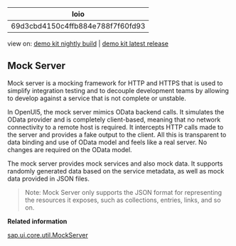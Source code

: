 <!-- loio69d3cbd4150c4ffb884e788f7f60fd93 -->

| loio |
| -----|
| 69d3cbd4150c4ffb884e788f7f60fd93 |

<div id="loio">

view on: [demo kit nightly build](https://openui5nightly.hana.ondemand.com/#/topic/69d3cbd4150c4ffb884e788f7f60fd93) | [demo kit latest release](https://openui5.hana.ondemand.com/#/topic/69d3cbd4150c4ffb884e788f7f60fd93)</div>

## Mock Server

Mock server is a mocking framework for HTTP and HTTPS that is used to simplify integration testing and to decouple development teams by allowing to develop against a service that is not complete or unstable.

In OpenUI5, the mock server mimics OData backend calls. It simulates the OData provider and is completely client-based, meaning that no network connectivity to a remote host is required. It intercepts HTTP calls made to the server and provides a fake output to the client. All this is transparent to data binding and use of OData model and feels like a real server. No changes are required on the OData model.

The mock server provides mock services and also mock data. It supports randomly generated data based on the service metadata, as well as mock data provided in JSON files.

> Note:
> Mock Server only supports the JSON format for representing the resources it exposes, such as collections, entries, links, and so on.
> 
> 

**Related information**  


[sap.ui.core.util.MockServer](https://openui5.hana.ondemand.com/#/api/sap.ui.core.util.MockServer)

